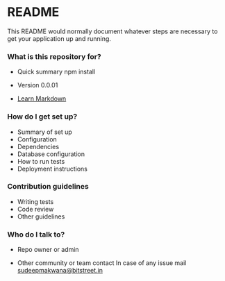 # README #

This README would normally document whatever steps are necessary to get your application up and running.

### What is this repository for? ###

* Quick summary
npm install

* Version
0.0.01

* [Learn Markdown](https://bitbucket.org/tutorials/markdowndemo)

### How do I get set up? ###

* Summary of set up
* Configuration
* Dependencies
* Database configuration
* How to run tests
* Deployment instructions

### Contribution guidelines ###

* Writing tests
* Code review
* Other guidelines

### Who do I talk to? ###

* Repo owner or admin

* Other community or team contact
In case of any issue mail sudeepmakwana@bitstreet.in